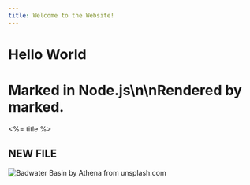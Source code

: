 ```yaml
---
title: Welcome to the Website!
---
```

# Hello World

# Marked in Node.js\n\nRendered by **marked**.

<%= title %>

## NEW FILE
![Badwater Basin by Athena from unsplash.com](./img/pexels-athena-2994342.jpg)
